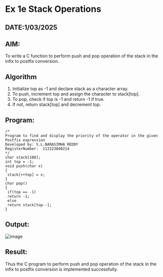# Ex 1e Stack Operations
## DATE:1/03/2025
## AIM:
To write a C function to perform push and pop operation of the stack in the infix to postfix conversion.

## Algorithm
1. Initialize top as -1 and declare stack as a character array.
2. To push, increment top and assign the character to stack[top].
3. To pop, check if top is -1 and return -1 if true.
4. If not, return stack[top] and decrement top.


## Program:
```
/*
Program to find and display the priority of the operator in the given Postfix expression
Developed by: S.L.NARASIMHA REDDY
RegisterNumber:  212223040214
*/
char stack[100];
int top = -1;
void push(char x)
{
 stack[++top] = x;
}
char pop()
{
 if(top == -1)
 return -1;
 else
 return stack[top--];
}

```

## Output:
![image](https://github.com/user-attachments/assets/6c358404-3487-4483-872d-c434bf86c950)



## Result:
Thus the C program to perform push and pop operation of the stack in the infix to postfix conversion is implemented successfully.
